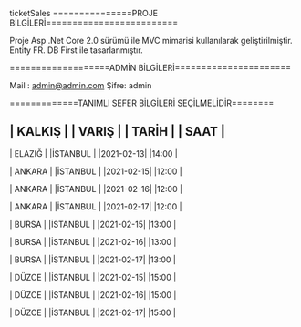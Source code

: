 
ticketSales
===============PROJE BİLGİLERİ=========================

Proje Asp .Net Core 2.0 sürümü ile MVC mimarisi kullanılarak geliştirilmiştir. Entity FR. DB First ile tasarlanmıştır.

===================ADMİN BİLGİLERİ======================

Mail : admin@admin.com Şifre: admin

=============TANIMLI SEFER BİLGİLERİ SEÇİLMELİDİR======== 


| KALKIŞ |                | VARIŞ   |          | TARİH     |     | SAAT |
-------------------------------------------------------------------
| ELAZIĞ |              	|İSTANBUL |        	 |2021-02-13|	     |14:00 |

| ANKARA |             	  |İSTANBUL |          |2021-02-15|	     |12:00 |

| ANKARA |             	  |İSTANBUL |          |2021-02-16|      |12:00 |

| ANKARA |             	  |İSTANBUL |          |2021-02-17|	     |12:00 |

| BURSA  |                |İSTANBUL |          |2021-02-15|      |13:00 |

| BURSA  |                |İSTANBUL |          |2021-02-16|	     |13:00 |
 
| BURSA  |                |İSTANBUL |          |2021-02-17|      |13:00 |

| DÜZCE  |                |İSTANBUL |          |2021-02-15|	     |15:00 |     

| DÜZCE  |              	|İSTANBUL |          |2021-02-16|      |15:00 |

| DÜZCE  |                |İSTANBUL |          |2021-02-17|	     |15:00 |
